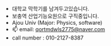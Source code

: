 -   대학교 막학기를 남겨두고있습니다.
-   보충역 산업기능요원으로 구직중입니다.
-   Ajou Univ (Major: Physics, software)
- 📫 email: qortmdwls2775@naver.com
-    call number : 010-2127-8387




